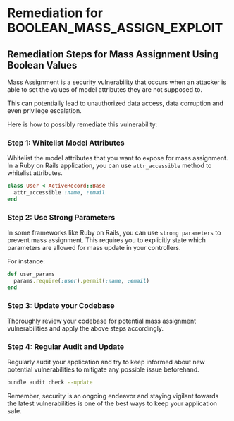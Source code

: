 # Remediation for BOOLEAN_MASS_ASSIGN_EXPLOIT

## Remediation Steps for Mass Assignment Using Boolean Values

Mass Assignment is a security vulnerability that occurs when an attacker is able to set the values of model attributes they are not supposed to. 

This can potentially lead to unauthorized data access, data corruption and even privilege escalation.

Here is how to possibly remediate this vulnerability:

### Step 1: Whitelist Model Attributes
Whitelist the model attributes that you want to expose for mass assignment. In a Ruby on Rails application, you can use `attr_accessible` method to whitelist attributes. 

```ruby
class User < ActiveRecord::Base
  attr_accessible :name, :email
end
```

### Step 2: Use Strong Parameters
In some frameworks like Ruby on Rails, you can use `strong parameters` to prevent mass assignment. This requires you to explicitly state which parameters are allowed for mass update in your controllers.

For instance: 
```ruby
def user_params
  params.require(:user).permit(:name, :email)
end
```

### Step 3: Update your Codebase
Thoroughly review your codebase for potential mass assignment vulnerabilities and apply the above steps accordingly.

### Step 4: Regular Audit and Update
Regularly audit your application and try to keep informed about new potential vulnerabilities to mitigate any possible issue beforehand. 

```bash
bundle audit check --update
```

Remember, security is an ongoing endeavor and staying vigilant towards the latest vulnerabilities is one of the best ways to keep your application safe.